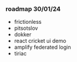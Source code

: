 ### roadmap 30/01/24

- frictionless
- pitsotslov
- dokker
- react cricket ui demo
- amplify federated login
- tiriac


